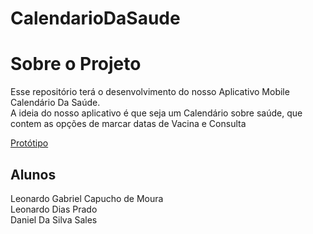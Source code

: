 # CalendarioDaSaude

<h1>Sobre o Projeto</h1>

Esse repositório terá o desenvolvimento do nosso Aplicativo Mobile Calendário Da Saúde.<br>A ideia do nosso aplicativo é que seja um Calendário sobre saúde, que contem as opções de marcar datas de Vacina e Consulta

[Protótipo](https://www.figma.com/file/4Yy1kdKuIR05dP7AbLjIrN/Calend%C3%A1rio-da-Sa%C3%BAde?type=design&node-id=0%3A1&mode=design&t=iprvCPTPQ4haZZp1-1)

<h2>Alunos</h2>

Leonardo Gabriel Capucho de Moura<br>
Leonardo Dias Prado<br>
Daniel Da Silva Sales<br>
